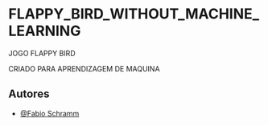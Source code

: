 # FLAPPY_BIRD_WITHOUT_MACHINE_LEARNING

JOGO FLAPPY BIRD

CRIADO PARA APRENDIZAGEM DE MAQUINA

## Autores

- [@Fabio Schramm](https://www.github.com/fabinhoschramm)
